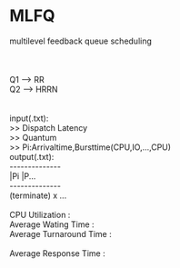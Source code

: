 # MLFQ  <br />   
multilevel feedback queue scheduling    <br />   
<br />   
 Q1 --> RR  <br />
 Q2 --> HRRN   <br />
        <br />   
 input(.txt): <br />
        >> Dispatch Latency <br />
        >> Quantum <br />
        >> Pi:Arrivaltime,Bursttime(CPU,IO,...,CPU) <br />
output(.txt): <br />
                 -------------- <br />
                |Pi	|P...   <br />
                -------------- <br />
  (terminate)   x       ...            <br />    		
                CPU Utilization :       <br />
                Average Wating Time :   <br />
                Average Turnaround Time : <br />   
                Average Response Time : <br />   
<br />   
